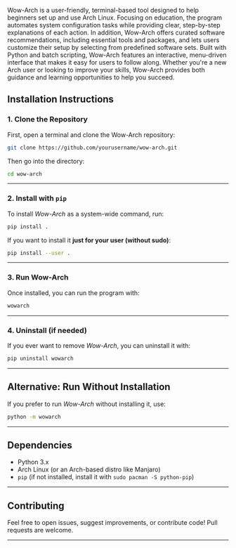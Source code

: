 Wow-Arch is a user-friendly, terminal-based tool designed to help beginners set up and use Arch Linux. Focusing on education, the program automates system configuration tasks while providing clear, step-by-step explanations of each action. In addition, Wow-Arch offers curated software recommendations, including essential tools and packages, and lets users customize their setup by selecting from predefined software sets. Built with Python and batch scripting, Wow-Arch features an interactive, menu-driven interface that makes it easy for users to follow along. Whether you're a new Arch user or looking to improve your skills, Wow-Arch provides both guidance and learning opportunities to help you succeed.

## **Installation Instructions**  

### **1. Clone the Repository**  
First, open a terminal and clone the Wow-Arch repository:  

```bash
git clone https://github.com/yourusername/wow-arch.git
```
Then go into the directory:
```bash
cd wow-arch
```

---

### **2. Install with `pip`**  
To install *Wow-Arch* as a system-wide command, run:  

```bash
pip install .
```

If you want to install it **just for your user (without sudo)**:  

```bash
pip install --user .
```

---

### **3. Run Wow-Arch**  
Once installed, you can run the program with:  

```bash
wowarch
```

---

### **4. Uninstall (if needed)**  
If you ever want to remove *Wow-Arch*, you can uninstall it with:  

```bash
pip uninstall wowarch
```

---

## **Alternative: Run Without Installation**  
If you prefer to run *Wow-Arch* without installing it, use:  

```bash
python -m wowarch
```

---

## **Dependencies**  
- Python 3.x  
- Arch Linux (or an Arch-based distro like Manjaro)  
- `pip` (if not installed, install it with `sudo pacman -S python-pip`)  

---

## **Contributing**  
Feel free to open issues, suggest improvements, or contribute code! Pull requests are welcome.  

---
